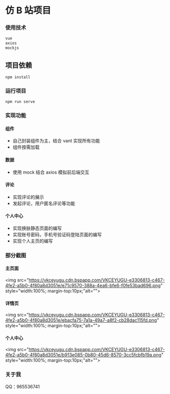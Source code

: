 # 仿 B 站项目

### 使用技术

```js
vue
axios
mockjs
```

## 项目依赖

```
npm install
```

### 运行项目

```
npm run serve
```

### 实现功能

#### 组件

- 自己封装组件为主，结合 vant 实现所有功能
- 组件按需加载

#### 数据

- 使用 mock 结合 axios 模拟前后端交互

#### 评论

- 实现评论的展示
- 发起评论，用户匿名评论等功能

#### 个人中心

- 实现换肤静态页面的编写
- 实现账号密码，手机号验证码登陆页面的编写
- 实现个人主页的编写

### 部分截图

#### 主页面

<img src="https://vkceyugu.cdn.bspapp.com/VKCEYUGU-e3306813-c467-4fe2-a5b0-4f80a8d3051e/e71c9570-388a-4ea6-bfe6-f0fe53bad696.png" style="width:100%; margin-top:10px;"alt="">

#### 详情页

<img src="https://vkceyugu.cdn.bspapp.com/VKCEYUGU-e3306813-c467-4fe2-a5b0-4f80a8d3051e/ebacfa75-7a1a-49a7-a8f2-cb28dac115fd.png" style="width:100%; margin-top:10px;"alt="">

#### 个人中心

<img src="https://vkceyugu.cdn.bspapp.com/VKCEYUGU-e3306813-c467-4fe2-a5b0-4f80a8d3051e/b913e085-0b80-45d6-8570-3cc5fcbfb19a.png" style="width:100%; margin-top:10px;"alt="">

### 关于我

QQ：965536741
